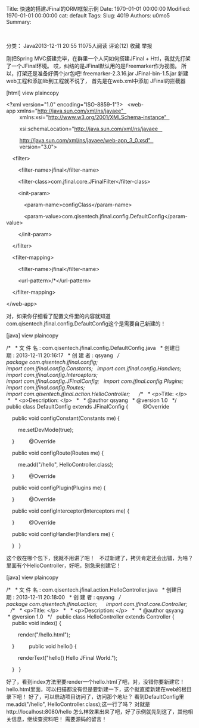 Title: 快速的搭建JFinal的ORM框架示例
Date: 1970-01-01 00:00:00
Modified: 1970-01-01 00:00:00
cat: default
Tags: 
Slug: 4019
Authors: u0mo5 
Summary: 


 

分类： Java2013-12-11 20:55 11075人阅读 评论(12) 收藏 举报

刚把Spring MVC搭建完毕，在群里一个人问如何搭建JFinal + Httl，我就先打架了一个JFinal环境。
哎，纠结的是JFinal默认用的是Freemarker作为视图。
所以，打架还是准备好俩个jar包吧!
freemarker-2.3.16.jar
JFinal-bin-1.5.jar
新建web工程和添加lib到工程就不说了，
首先是在web.xml中添加 JFinal的拦截器
 



[html] view plaincopy
 



&lt;?xml version="1.0" encoding="ISO-8859-1"?&gt;  
&lt;web-app xmlns="http://java.sun.com/xml/ns/javaee"  
         xmlns:xsi="http://www.w3.org/2001/XMLSchema-instance"  

         xsi:schemaLocation="http://java.sun.com/xml/ns/javaee   

         http://java.sun.com/xml/ns/javaee/web-app_3_0.xsd"  
         version="3.0"&gt;  

    &lt;filter&gt;   

        &lt;filter-name&gt;jfinal&lt;/filter-name&gt;   

        &lt;filter-class&gt;com.jfinal.core.JFinalFilter&lt;/filter-class&gt;   

        &lt;init-param&gt;   

            &lt;param-name&gt;configClass&lt;/param-name&gt;   

            &lt;param-value&gt;com.qisentech.jfinal.config.DefaultConfig&lt;/param-value&gt;   

        &lt;/init-param&gt;   

    &lt;/filter&gt;   

    &lt;filter-mapping&gt;   

        &lt;filter-name&gt;jfinal&lt;/filter-name&gt;   

        &lt;url-pattern&gt;/*&lt;/url-pattern&gt;   

    &lt;/filter-mapping&gt;  

&lt;/web-app&gt;  


对，如果你仔细看了配置文件里的内容就知道com.qisentech.jfinal.config.DefaultConfig这个是需要自己新建的！
 
 



[java] view plaincopy
 



/* 
 * 文 件 名 : com.qisentech.jfinal.config.DefaultConfig.java 
 * 创建日期 : 2013-12-11 20:16:17 
 * 创 建 者 : qsyang 
 */  
package com.qisentech.jfinal.config;  
  
import com.jfinal.config.Constants;  
import com.jfinal.config.Handlers;  
import com.jfinal.config.Interceptors;  
import com.jfinal.config.JFinalConfig;  
import com.jfinal.config.Plugins;  
import com.jfinal.config.Routes;  
import com.qisentech.jfinal.action.HelloController;  
  
/** 
 * &lt;p&gt;Title: &lt;/p&gt; 
 * 
 * &lt;p&gt;Description: &lt;/p&gt; 
 * 
 * @author qsyang 
 * @version 1.0 
 */  
public class DefaultConfig extends JFinalConfig {  
  
    @Override  

    public void configConstant(Constants me) {  

        me.setDevMode(true);  

    }  
  
    @Override  

    public void configRoute(Routes me) {  

        me.add("/hello", HelloController.class);  

    }  
  
    @Override  

    public void configPlugin(Plugins me) {  

    }  
  
    @Override  

    public void configInterceptor(Interceptors me) {  

    }  
  
    @Override  

    public void configHandler(Handlers me) {  

    }  
}  


这个放在哪个包下，我就不用讲了吧！
 
不过新建了，拷贝肯定还会出错，为啥？里面有个HelloController，好吧，别急来创建它！
 



[java] view plaincopy
 



/* 
 * 文 件 名 : com.qisentech.jfinal.action.HelloController.java 
 * 创建日期 : 2013-12-11 20:18:00 
 * 创 建 者 : qsyang 
 */  
package com.qisentech.jfinal.action;  
  
import com.jfinal.core.Controller;  
  
/** 
 * &lt;p&gt;Title: &lt;/p&gt; 
 * 
 * &lt;p&gt;Description: &lt;/p&gt; 
 * 
 * @author qsyang 
 * @version 1.0 
 */  
public class HelloController extends Controller {  
  
    public void index() {  

        render("/hello.html");  

    }  
  
    public void hello() {  

        renderText("hello() Hello JFinal World.");  

    }  
}  


好了，看到index方法里要render一个hello.html了吧，对，没错你要新建它！
 
hello.html里面，可以扫描都没有但是要新建一下，这个就直接新建在web的根目录下吧！
好了，可以启动项目访问了，访问那个地址？
看到DefaultConfig里me.add("/hello", HelloController.class);这一行了吗？
对就是http://localhost:8080/hello
怎么样效果出来了吧，好了示例就先到这了，其他相关信息，继续查资料吧！
需要源码的留言！

